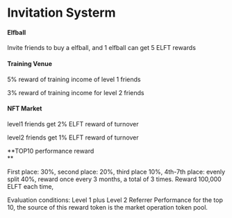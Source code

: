 # Invitation Systerm

#### Elfball

Invite friends to buy a elfball, and 1 elfball can get 5 ELFT rewards

#### Training Venue

5% reward of training income of level 1 friends

3% reward of training income for level 2 friends

#### NFT Market

level1 friends get 2% ELFT reward of turnover

level2 friends get 1% ELFT reward of turnover

**TOP10 performance reward  
**

First place: 30%, second place: 20%, third place 10%, 4th-7th place: evenly split 40%, reward once every 3 months, a total of 3 times. Reward 100,000 ELFT each time,

Evaluation conditions: Level 1 plus Level 2 Referrer Performance for the top 10, the source of this reward token is the market operation token pool.

